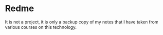 # Redme

It is not a project, it is only a backup copy of my notes that I have taken from various courses on this technology.